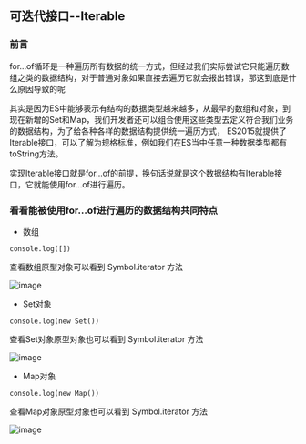 ## 可迭代接口--Iterable

### 前言
for...of循环是一种遍历所有数据的统一方式，但经过我们实际尝试它只能遍历数组之类的数据结构，对于普通对象如果直接去遍历它就会报出错误，那这到底是什么原因导致的呢

其实是因为ES中能够表示有结构的数据类型越来越多，从最早的数组和对象，到现在新增的Set和Map，我们开发者还可以组合使用这些类型去定义符合我们业务的数据结构，为了给各种各样的数据结构提供统一遍历方式，
ES2015就提供了Iterable接口，可以了解为规格标准，例如我们在ES当中任意一种数据类型都有toString方法。

实现Iterable接口就是for...of的前提，换句话说就是这个数据结构有Iterable接口，它就能使用for...of进行遍历。

### 看看能被使用for...of进行遍历的数据结构共同特点

- 数组

```
console.log([])
```
查看数组原型对象可以看到 Symbol.iterator 方法

![image](https://user-images.githubusercontent.com/37037802/143867854-e3e85632-0f87-49e1-8ace-9474a99ef658.png)

- Set对象
```
console.log(new Set())
```

查看Set对象原型对象也可以看到 Symbol.iterator 方法

![image](https://user-images.githubusercontent.com/37037802/143867854-e3e85632-0f87-49e1-8ace-9474a99ef658.png)

- Map对象
```
console.log(new Map())
```

查看Map对象原型对象也可以看到 Symbol.iterator 方法

![image](https://user-images.githubusercontent.com/37037802/143867854-e3e85632-0f87-49e1-8ace-9474a99ef658.png)




